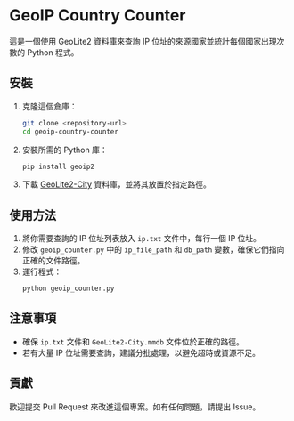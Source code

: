 # GeoIP Country Counter

這是一個使用 GeoLite2 資料庫來查詢 IP 位址的來源國家並統計每個國家出現次數的 Python 程式。

## 安裝

1. 克隆這個倉庫：
    ```bash
    git clone <repository-url>
    cd geoip-country-counter
    ```

2. 安裝所需的 Python 庫：
    ```bash
    pip install geoip2
    ```

3. 下載 [GeoLite2-City](https://dev.maxmind.com/geoip/geoip2/geolite2/) 資料庫，並將其放置於指定路徑。

## 使用方法

1. 將你需要查詢的 IP 位址列表放入 `ip.txt` 文件中，每行一個 IP 位址。
2. 修改 `geoip_counter.py` 中的 `ip_file_path` 和 `db_path` 變數，確保它們指向正確的文件路徑。
3. 運行程式：
    ```bash
    python geoip_counter.py
    ```

## 注意事項

- 確保 `ip.txt` 文件和 `GeoLite2-City.mmdb` 文件位於正確的路徑。
- 若有大量 IP 位址需要查詢，建議分批處理，以避免超時或資源不足。

## 貢獻

歡迎提交 Pull Request 來改進這個專案。如有任何問題，請提出 Issue。
